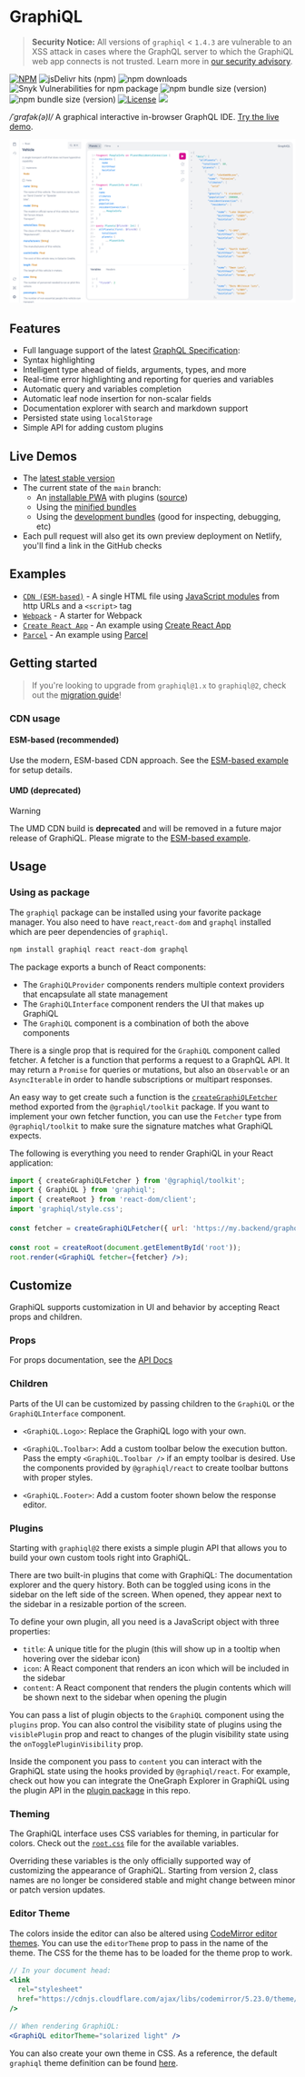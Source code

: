 # GraphiQL

> **Security Notice:** All versions of `graphiql` < `1.4.3` are vulnerable to an
> XSS attack in cases where the GraphQL server to which the GraphiQL web app
> connects is not trusted. Learn more in
> [our security advisory](https://github.com/graphql/graphiql/tree/main/docs/security/2021-introspection-schema-xss.md).

[![NPM](https://img.shields.io/npm/v/graphiql.svg)](https://npmjs.com/graphiql)
![jsDelivr hits (npm)](https://img.shields.io/jsdelivr/npm/hm/graphiql)
![npm downloads](https://img.shields.io/npm/dm/graphiql?label=npm%20downloads)
![Snyk Vulnerabilities for npm package](https://img.shields.io/snyk/vulnerabilities/npm/graphiql)
![npm bundle size (version)](https://img.shields.io/bundlephobia/min/graphiql/latest)
![npm bundle size (version)](https://img.shields.io/bundlephobia/minzip/graphiql/latest)
[![License](https://img.shields.io/npm/l/graphiql.svg?style=flat-square)](LICENSE)
[![](https://dcbadge.vercel.app/api/server/NP5vbPeUFp?style=flat)](https://discord.gg/NP5vbPeUFp)

_/ˈɡrafək(ə)l/_ A graphical interactive in-browser GraphQL IDE.
[Try the live demo](https://graphql.github.io/swapi-graphql).

[![](resources/graphiql.png)](https://graphql.github.io/swapi-graphql)

## Features

- Full language support of the latest
  [GraphQL Specification](https://spec.graphql.org/draft/#sec-Language):
- Syntax highlighting
- Intelligent type ahead of fields, arguments, types, and more
- Real-time error highlighting and reporting for queries and variables
- Automatic query and variables completion
- Automatic leaf node insertion for non-scalar fields
- Documentation explorer with search and markdown support
- Persisted state using `localStorage`
- Simple API for adding custom plugins

## Live Demos

- The [latest stable version](https://graphql.github.io/swapi-graphql)
- The current state of the `main` branch:
  - An [installable PWA](https://graphiql-test.netlify.com/webpack/) with plugins ([source](../../examples//graphiql-webpack/))
  - Using the [minified bundles](https://graphiql-test.netlify.com)
  - Using the [development bundles](https://graphiql-test.netlify.com/dev) (good
    for inspecting, debugging, etc)
- Each pull request will also get its own preview deployment on Netlify, you'll
  find a link in the GitHub checks

## Examples

- [`CDN (ESM-based)`](../../examples/graphiql-cdn) - A single HTML file using [JavaScript modules](https://developer.mozilla.org/en-US/docs/Web/JavaScript/Guide/Modules) from http URLs and a `<script>` tag
- [`Webpack`](../../examples/graphiql-webpack) - A starter for Webpack
- [`Create React App`](../../examples/graphiql-create-react-app) - An example
  using [Create React App](https://create-react-app.dev)
- [`Parcel`](../../examples/graphiql-parcel) - An example using
  [Parcel](https://parceljs.org)

## Getting started

> If you're looking to upgrade from `graphiql@1.x` to `graphiql@2`, check out
> the [migration guide](../../docs/migration/graphiql-2.0.0.md)!

### CDN usage

#### ESM-based (recommended)

Use the modern, ESM-based CDN approach.
See the [ESM-based example](../../examples/graphiql-cdn) for setup details.

#### UMD (deprecated)

> [!WARNING]
>
> The UMD CDN build is **deprecated** and will be removed in a future major release of GraphiQL.
> Please migrate to the [ESM-based example](../../examples/graphiql-cdn).

## Usage

### Using as package

The `graphiql` package can be installed using your favorite package manager. You
also need to have `react`,`react-dom` and `graphql` installed which are peer
dependencies of `graphiql`.

```sh
npm install graphiql react react-dom graphql
```

The package exports a bunch of React components:

- The `GraphiQLProvider` components renders multiple context providers that
  encapsulate all state management
- The `GraphiQLInterface` component renders the UI that makes up GraphiQL
- The `GraphiQL` component is a combination of both the above components

There is a single prop that is required for the `GraphiQL` component called
fetcher. A fetcher is a function that performs a request to a GraphQL API. It
may return a `Promise` for queries or mutations, but also an `Observable` or an
`AsyncIterable` in order to handle subscriptions or multipart responses.

An easy way to get create such a function is the
[`createGraphiQLFetcher`](../graphiql-toolkit/src/create-fetcher/createFetcher.ts)
method exported from the `@graphiql/toolkit` package. If you want to implement
your own fetcher function, you can use the `Fetcher` type from
`@graphiql/toolkit` to make sure the signature matches what GraphiQL expects.

The following is everything you need to render GraphiQL in your React
application:

```jsx
import { createGraphiQLFetcher } from '@graphiql/toolkit';
import { GraphiQL } from 'graphiql';
import { createRoot } from 'react-dom/client';
import 'graphiql/style.css';

const fetcher = createGraphiQLFetcher({ url: 'https://my.backend/graphql' });

const root = createRoot(document.getElementById('root'));
root.render(<GraphiQL fetcher={fetcher} />);
```

## Customize

GraphiQL supports customization in UI and behavior by accepting React props and
children.

### Props

For props documentation, see the
[API Docs](https://graphiql-test.netlify.app/typedoc/modules/graphiql.html#graphiqlprops-1)

### Children

Parts of the UI can be customized by passing children to the `GraphiQL` or the
`GraphiQLInterface` component.

- `<GraphiQL.Logo>`: Replace the GraphiQL logo with your own.

- `<GraphiQL.Toolbar>`: Add a custom toolbar below the execution button. Pass
  the empty `<GraphiQL.Toolbar />` if an empty toolbar is desired. Use the
  components provided by `@graphiql/react` to create toolbar buttons with proper
  styles.

- `<GraphiQL.Footer>`: Add a custom footer shown below the response editor.

### Plugins

Starting with `graphiql@2` there exists a simple plugin API that allows you to
build your own custom tools right into GraphiQL.

There are two built-in plugins that come with GraphiQL: The documentation
explorer and the query history. Both can be toggled using icons in the sidebar
on the left side of the screen. When opened, they appear next to the sidebar in
a resizable portion of the screen.

To define your own plugin, all you need is a JavaScript object with three
properties:

- `title`: A unique title for the plugin (this will show up in a tooltip when
  hovering over the sidebar icon)
- `icon`: A React component that renders an icon which will be included in the
  sidebar
- `content`: A React component that renders the plugin contents which will be
  shown next to the sidebar when opening the plugin

You can pass a list of plugin objects to the `GraphiQL` component using the
`plugins` prop. You can also control the visibility state of plugins using the
`visiblePlugin` prop and react to changes of the plugin visibility state using
the `onTogglePluginVisibility` prop.

Inside the component you pass to `content` you can interact with the GraphiQL
state using the hooks provided by `@graphiql/react`. For example, check out
how you can integrate the OneGraph Explorer in GraphiQL using the plugin API in
the [plugin package](../graphiql-plugin-explorer) in this repo.

### Theming

The GraphiQL interface uses CSS variables for theming, in particular for colors.
Check out the [`root.css`](../graphiql-react/src/style/root.css) file for the
available variables.

Overriding these variables is the only officially supported way of customizing
the appearance of GraphiQL. Starting from version 2, class names are no longer
be considered stable and might change between minor or patch version updates.

### Editor Theme

The colors inside the editor can also be altered using
[CodeMirror editor themes](https://codemirror.net/demo/theme.html). You can use
the `editorTheme` prop to pass in the name of the theme. The CSS for the theme
has to be loaded for the theme prop to work.

```jsx
// In your document head:
<link
  rel="stylesheet"
  href="https://cdnjs.cloudflare.com/ajax/libs/codemirror/5.23.0/theme/solarized.css"
/>
```

```jsx
// When rendering GraphiQL:
<GraphiQL editorTheme="solarized light" />
```

You can also create your own theme in CSS. As a reference, the default
`graphiql` theme definition can be found
[here](../graphiql-react/src/style/codemirror.css).
